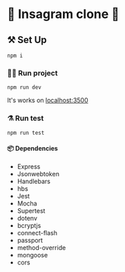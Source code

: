 # 🤳 Insagram clone 📸

## ⚒️ Set Up

```
npm i
```

### 🏃‍♀️ Run project

```
npm run dev
```

It's works on [localhost:3500](http://localhost:3500)


### ⚗️ Run test

```
npm run test
```

#### 📦 Dependencies
- Express
- Jsonwebtoken
- Handlebars
- hbs
- Jest
- Mocha
- Supertest
- dotenv
- bcryptjs
- connect-flash
- passport
- method-override
- mongoose
- cors
